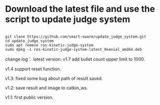 # Download the latest file and use the script to update judge system
```

git clone https://github.com/smart-swarm/update_judge_system.git
cd update_judge_system
sudo apt remove ros-kinetic-judge-system
sudo dpkg -i ros-kinetic-judge-system-latest_0xenial_amd64.deb
```
change log：
latest version: v1.7
add bullet count upper limit to 1000. 

v1.4
support reset function. 

v1.3:
fixed some bug about path of result saved. 

v1.2:
save result and image to catkin_ws.

v1.1:
first public version.
